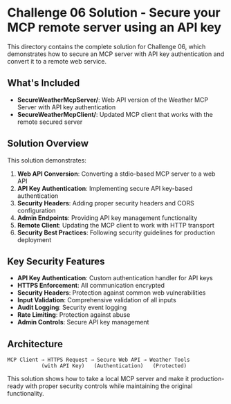 # Challenge 06 Solution - Secure your MCP remote server using an API key

This directory contains the complete solution for Challenge 06, which demonstrates how to secure an MCP server with API key authentication and convert it to a remote web service.

## What's Included

- **SecureWeatherMcpServer/**: Web API version of the Weather MCP Server with API key authentication
- **SecureWeatherMcpClient/**: Updated MCP client that works with the remote secured server

## Solution Overview

This solution demonstrates:

1. **Web API Conversion**: Converting a stdio-based MCP server to a web API
2. **API Key Authentication**: Implementing secure API key-based authentication
3. **Security Headers**: Adding proper security headers and CORS configuration
4. **Admin Endpoints**: Providing API key management functionality
5. **Remote Client**: Updating the MCP client to work with HTTP transport
6. **Security Best Practices**: Following security guidelines for production deployment

## Key Security Features

- **API Key Authentication**: Custom authentication handler for API keys
- **HTTPS Enforcement**: All communication encrypted
- **Security Headers**: Protection against common web vulnerabilities
- **Input Validation**: Comprehensive validation of all inputs
- **Audit Logging**: Security event logging
- **Rate Limiting**: Protection against abuse
- **Admin Controls**: Secure API key management

## Architecture

```
MCP Client → HTTPS Request → Secure Web API → Weather Tools
           (with API Key)   (Authentication)   (Protected)
```

This solution shows how to take a local MCP server and make it production-ready with proper security controls while maintaining the original functionality.
